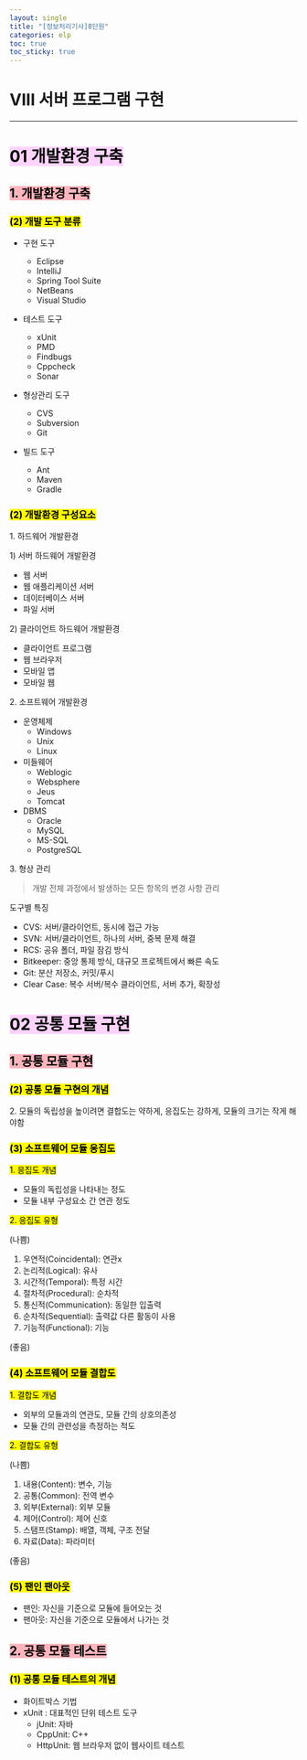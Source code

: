 ```yaml
---
layout: single
title: "[정보처리기사]8단원"
categories: elp
toc: true
toc_sticky: true
---
```


# VIII 서버 프로그램 구현

---

# <mark style='background-color: #fed3fe'>01 개발환경 구축</mark>

## <mark style='background-color: #fdb5bd'>1. 개발환경 구축</mark>

### <mark class="pink">(2) 개발 도구 분류</mark>

- 구현 도구

  - Eclipse
  - IntelliJ
  - Spring Tool Suite
  - NetBeans
  - Visual Studio

- 테스트 도구

  - xUnit
  - PMD
  - Findbugs
  - Cppcheck
  - Sonar

- 형상관리 도구

  - CVS
  - Subversion
  - Git

- 빌드 도구
  - Ant
  - Maven
  - Gradle

### <mark class="pink">(2) 개발환경 구성요소</mark>

1\. 하드웨어 개발환경

1\) 서버 하드웨어 개발환경

- 웹 서버
- 웹 애플리케이션 서버
- 데이터베이스 서버
- 파일 서버

2\) 클라이언트 하드웨어 개발환경

- 클라이언트 프로그램
- 웹 브라우저
- 모바일 앱
- 모바일 웹

2\. 소프트웨어 개발환경

- 운영체제
  - Windows
  - Unix
  - Linux
- 미들웨어
  - Weblogic
  - Websphere
  - Jeus
  - Tomcat
- DBMS
  - Oracle
  - MySQL
  - MS-SQL
  - PostgreSQL

3\. 형상 관리

> 개발 전체 과정에서 발생하는 모든 항목의 변경 사항 관리

도구별 특징

- CVS: 서버/클라이언트, 동시에 접근 가능
- SVN: 서버/클라이언트, 하나의 서버, 중복 문제 해결
- RCS: 공유 폴더, 파일 잠김 방식
- Bitkeeper: 중앙 통제 방식, 대규모 프로젝트에서 빠른 속도
- Git: 분산 저장소, 커밋/푸시
- Clear Case: 복수 서버/복수 클라이언트, 서버 추가, 확장성

# <mark style='background-color: #fed3fe'>02 공통 모듈 구현</mark>

## <mark style='background-color: #fdb5bd'>1. 공통 모듈 구현</mark>

### <mark class="pink">(2) 공통 모듈 구현의 개념</mark>

2\. 모듈의 독립성을 높이려면 결합도는 약하게, 응집도는 강하게, 모듈의 크기는 작게 해야함

### <mark class="pink">(3) 소프트웨어 모듈 응집도</mark>

<mark class="yellow">1. 응집도 개념</mark>

- 모듈의 독립성을 나타내는 정도
- 모듈 내부 구성요소 간 연관 정도

<mark class="yellow">2. 응집도 유형</mark>

(나쁨)

1. 우연적(Coincidental): 연관x
2. 논리적(Logical): 유사
3. 시간적(Temporal): 특정 시간
4. 절차적(Procedural): 순차적
5. 통신적(Communication): 동일한 입출력
6. 순차적(Sequential): 출력값 다른 활동이 사용
7. 기능적(Functional): 기능

(좋음)

### <mark class="pink">(4) 소프트웨어 모듈 결합도</mark>

<mark class="yellow">1. 결합도 개념</mark>

- 외부의 모듈과의 연관도, 모듈 간의 상호의존성
- 모듈 간의 관련성을 측정하는 척도

<mark class="yellow">2. 결합도 유형</mark>

(나쁨)

1. 내용(Content): 변수, 기능
2. 공통(Common): 전역 변수
3. 외부(External): 외부 모듈
4. 제어(Control): 제어 신호
5. 스탬프(Stamp): 배열, 객체, 구조 전달
6. 자료(Data): 파라미터

(좋음)

### <mark class="pink">(5) 팬인 팬아웃</mark>

- 팬인: 자신을 기준으로 모듈에 들어오는 것
- 팬아웃: 자신을 기준으로 모듈에서 나가는 것

## <mark style='background-color: #fdb5bd'>2. 공통 모듈 테스트</mark>

### <mark class="pink">(1) 공통 모듈 테스트의 개념</mark>

- 화이트박스 기법
- xUnit : 대표적인 단위 테스트 도구
  - jUnit: 자바
  - CppUnit: C++
  - HttpUnit: 웹 브라우저 없이 웹사이트 테스트
